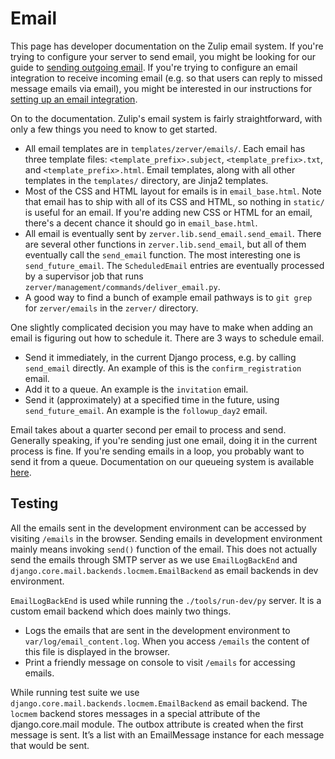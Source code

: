 # Email

This page has developer documentation on the Zulip email system. If you're
trying to configure your server to send email, you might be looking for our
guide to [sending outgoing email](prod-email.html). If you're trying to
configure an email integration to receive incoming email (e.g. so that users
can reply to missed message emails via email), you might be interested in
our instructions for
[setting up an email integration](https://zulipchat.com/integrations/doc/email).

On to the documentation. Zulip's email system is fairly straightforward,
with only a few things you need to know to get started.

* All email templates are in `templates/zerver/emails/`. Each email has three
  template files: `<template_prefix>.subject`, `<template_prefix>.txt`, and
  `<template_prefix>.html`. Email templates, along with all other templates
  in the `templates/` directory, are Jinja2 templates.
* Most of the CSS and HTML layout for emails is in `email_base.html`. Note
  that email has to ship with all of its CSS and HTML, so nothing in
  `static/` is useful for an email. If you're adding new CSS or HTML for an
  email, there's a decent chance it should go in `email_base.html`.
* All email is eventually sent by `zerver.lib.send_email.send_email`. There
  are several other functions in `zerver.lib.send_email`, but all of them
  eventually call the `send_email` function. The most interesting one is
  `send_future_email`. The `ScheduledEmail` entries are eventually processed
  by a supervisor job that runs `zerver/management/commands/deliver_email.py`.
* A good way to find a bunch of example email pathways is to `git grep` for
  `zerver/emails` in the `zerver/` directory.

One slightly complicated decision you may have to make when adding an email
is figuring out how to schedule it. There are 3 ways to schedule email.
* Send it immediately, in the current Django process, e.g. by calling
  `send_email` directly. An example of this is the `confirm_registration`
  email.
* Add it to a queue. An example is the `invitation` email.
* Send it (approximately) at a specified time in the future, using
  `send_future_email`. An example is the `followup_day2` email.

Email takes about a quarter second per email to process and send. Generally
speaking, if you're sending just one email, doing it in the current process
is fine. If you're sending emails in a loop, you probably want to send it
from a queue. Documentation on our queueing system is available
[here](queuing.html).

## Testing

All the emails sent in the development environment can be accessed by visiting
`/emails` in the browser. Sending emails in development environment mainly
means invoking `send()` function of the email. This does not actually
send the emails through SMTP server as we use `EmailLogBackEnd` and
`django.core.mail.backends.locmem.EmailBackend` as email backends in dev
environment.

`EmailLogBackEnd` is used while running the `./tools/run-dev/py` server. It is
a custom email backend which does mainly two things.
* Logs the emails that are sent in the development environment to
`var/log/email_content.log`. When you access `/emails` the content
of this file is displayed in the browser.
* Print a friendly message on console to visit `/emails` for accessing emails.

While running test suite we use `django.core.mail.backends.locmem.EmailBackend`
as email backend. The `locmem` backend stores messages in a special attribute
of the django.core.mail module. The outbox attribute is created when the first
message is sent. It’s a list with an EmailMessage instance for each message that
would be sent.
